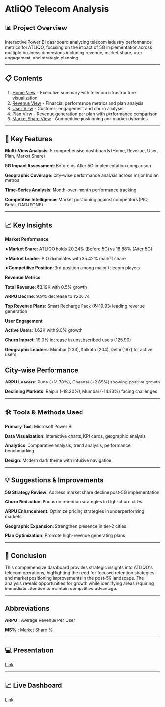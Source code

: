 # AtliQO Telecom Analysis

## 📊 Project Overview

Interactive Power BI dashboard analyzing telecom industry performance metrics for ATLIQO, focusing on the impact of 5G implementation across multiple business dimensions including revenue, market share, user engagement, and strategic planning.
________________________________________
## 📋 Contents

1. [Home View](https://github.com/sherinjthomas29/AtliQO-Telecom-Domain-Power-BI-Dashboard/blob/main/Home%20View.png) - Executive summary with telecom infrastructure visualization
2. [Revenue View](https://github.com/sherinjthomas29/AtliQO-Telecom-Domain-Power-BI-Dashboard/blob/main/Revenue%20View.png) - Financial performance metrics and plan analysis
3. [User View](https://github.com/sherinjthomas29/AtliQO-Telecom-Domain-Power-BI-Dashboard/blob/main/User%20View.png) - Customer engagement and churn analysis
4. [Plan View](https://github.com/sherinjthomas29/AtliQO-Telecom-Domain-Power-BI-Dashboard/blob/main/Plan%20View.png) - Revenue generation per plan with performance comparison
5. [Market Share View](https://github.com/sherinjthomas29/AtliQO-Telecom-Domain-Power-BI-Dashboard/blob/main/Market%20Share%20View.png) - Competitive positioning and market dynamics
________________________________________
## 📝 Key Features

**Multi-View Analysis**: 5 comprehensive dashboards (Home, Revenue, User, Plan, Market Share)

**5G Impact Assessment**: Before vs After 5G implementation comparison

**Geographic Coverage**: City-wise performance analysis across major Indian metros

**Time-Series Analysis**: Month-over-month performance tracking

**Competitive Intelligence**: Market positioning against competitors (PIO, Britel, DADAFONE)
________________________________________
## 📈 Key Insights

**Market Performance**

 ➤**Market Share**: ATLIQO holds 20.24% (Before 5G) vs 18.88% (After 5G)

 ➤**Market Leader**: PIO dominates with 35.42% market share

 ➤**Competitive Position**: 3rd position among major telecom players


**Revenue Metrics**

**Total Revenue**: ₹3.19K with 0.5% growth

**ARPU Decline**: 9.9% decrease to ₹200.74

**Top Revenue Plans**: Smart Recharge Pack (₹419.93) leading revenue generation


**User Engagement**

**Active Users**: 1.62K with 9.0% growth

**Churn Impact**: 19.0% increase in unsubscribed users (125.90)

**Geographic Leaders**: Mumbai (233), Kolkata (204), Delhi (197) for active users


## **City-wise Performance**

**ARPU Leaders**: Pune (+14.78%), Chennai (+2.65%) showing positive growth

**Declining Markets**: Raipur (-18.20%), Mumbai (-14.83%) facing challenges
________________________________________
## 🛠️ Tools & Methods Used

**Primary Tool**: Microsoft Power BI

**Data Visualization**: Interactive charts, KPI cards, geographic analysis

**Analytics**: Comparative analysis, trend analysis, performance benchmarking

**Design**: Modern dark theme with intuitive navigation
________________________________________
## 💡 Suggestions & Improvements

**5G Strategy Review**: Address market share decline post-5G implementation

**Churn Reduction**: Focus on retention strategies in high-churn cities

**ARPU Enhancement**: Optimize pricing strategies in underperforming markets

**Geographic Expansion**: Strengthen presence in tier-2 cities

**Plan Optimization**: Promote high-revenue generating plans
________________________________________
## 📝 Conclusion

This comprehensive dashboard provides strategic insights into ATLIQO's telecom operations, highlighting the need for focused retention strategies and market positioning improvements in the post-5G landscape. The analysis reveals opportunities for growth while identifying areas requiring immediate attention to maintain competitive advantage.
________________________________________
## **Abbreviations**

**ARPU** : Average Revenue Per User

**MS%** : Market Share %
________________________________________
## 💻 Presentation

[Link](https://github.com/sherinjthomas29/AtliQO-Telecom-Domain-Power-BI-Dashboard/blob/main/Presentation.pdf)
________________________________________
## 📈 Live Dashboard

[Link](https://app.powerbi.com/view?r=eyJrIjoiZjMyNDY2OWMtM2Y4My00ZmI2LWE1YmMtYjE3Y2UxYTI3NmE0IiwidCI6ImM2ZTU0OWIzLTVmNDUtNDAzMi1hYWU5LWQ0MjQ0ZGM1YjJjNCJ9)
